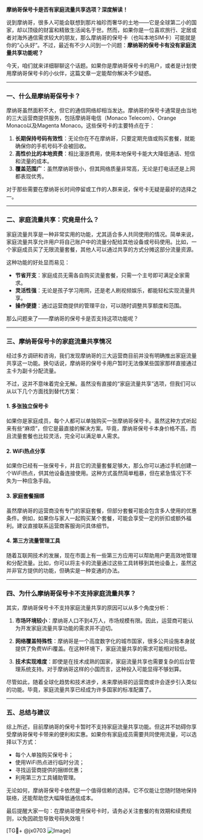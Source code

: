 **摩纳哥保号卡是否有家庭流量共享选项？深度解读！**

说到摩纳哥，很多人可能会联想到那片袖珍而奢华的土地——它是全球第二小的国家，却以顶级的财富和精致生活闻名于世。然而，如果你是一位喜欢旅行、定居或者对海外通信需求较大的朋友，那么摩纳哥的保号卡（也叫本地SIM卡）可能就是你的“心头好”。不过，最近有不少人问到一个问题：**摩纳哥的保号卡有没有家庭流量共享功能呢？**

今天，咱们就来详细聊聊这个话题。如果你是摩纳哥保号卡的用户，或者是计划使用摩纳哥保号卡的小伙伴，这篇文章一定能帮你解决不少疑惑。

---

### 一、什么是摩纳哥保号卡？

摩纳哥虽然面积不大，但它的通信网络却相当发达。摩纳哥的保号卡通常是由当地的三大运营商提供服务，包括摩纳哥电信（Monaco Telecom）、Orange Monaco以及Magenta Monaco。这些保号卡的主要特点在于：

1. **长期保持号码有效性**：无论你在不在摩纳哥，只要定期充值或购买套餐，就能确保你的手机号码不会被回收。
2. **高性价比的本地资费**：相比漫游费用，使用本地保号卡能大大降低通话、短信和流量的成本。
3. **覆盖范围广**：虽然摩纳哥很小，但其网络质量非常高，无论是打电话还是上网都表现优秀。

对于那些需要在摩纳哥长时间停留或工作的人群来说，保号卡无疑是最好的选择之一。

---

### 二、家庭流量共享：究竟是什么？

家庭流量共享是一种非常实用的功能，尤其适合多人共同使用的情况。简单来说，家庭流量共享允许用户将自己账户中的流量分配给其他设备或号码使用。比如，一个家庭成员买了无限流量套餐，其他人可以通过共享的方式分摊这部分流量资源。

这种功能的好处显而易见：
- **节省开支**：家庭成员无需各自购买流量套餐，只需一个主号即可满足全家需求。
- **灵活性强**：无论是孩子学习用网，还是老人刷视频娱乐，都能轻松实现流量共享。
- **操作便捷**：通过运营商提供的管理平台，可以随时调整共享额度和范围。

那么问题来了——摩纳哥的保号卡是否支持这项功能呢？

---

### 三、摩纳哥保号卡的家庭流量共享情况

经过多方调研和咨询，我们发现摩纳哥的三大运营商目前并没有明确推出家庭流量共享这一功能。换句话说，摩纳哥的保号卡用户暂时无法像某些国家那样直接通过主卡为副卡分配流量。

不过，这并不意味着完全无解。虽然没有直接的“家庭流量共享”选项，但我们可以从以下几个方面找到替代方案：

#### 1. **多张独立保号卡**
   如果你是家庭成员，每个人都可以单独购买一张摩纳哥保号卡。虽然这种方式听起来有些“麻烦”，但它是最直接的解决方案。毕竟，摩纳哥保号卡本身价格不高，而且流量套餐也比较灵活，完全可以满足单人需求。

#### 2. **WiFi热点分享**
   如果你已经有一张保号卡，并且它的流量套餐足够大，那么你可以通过手机创建一个WiFi热点，供其他设备连接使用。这种方式虽然简单粗暴，但在紧急情况下不失为一种应急手段。

#### 3. **家庭套餐捆绑**
   虽然摩纳哥的运营商没有专门的家庭套餐，但部分套餐可能会包含多人使用的优惠条件。例如，如果你与家人一起购买某个套餐，可能会享受一定的折扣或额外福利。建议直接联系运营商客服询问具体细节。

#### 4. **第三方流量管理工具**
   随着互联网技术的发展，现在市面上有一些第三方应用可以帮助用户更高效地管理和分配流量。比如，你可以将主卡的流量通过这些工具转移到其他设备上，虽然这并非官方提供的功能，但确实是一种变通的办法。

---

### 四、为什么摩纳哥保号卡不支持家庭流量共享？

其实，摩纳哥保号卡不支持家庭流量共享的原因可以从多个角度分析：

1. **市场环境较小**：摩纳哥人口不到4万人，市场规模有限。因此，运营商可能认为开发家庭流量共享功能的需求并不迫切。
   
2. **网络覆盖特殊性**：摩纳哥是一个高度数字化的城市国家，很多公共设施本身就提供了免费WiFi覆盖。在这种环境下，家庭流量共享的需求可能相对较低。

3. **技术实现难度**：即使是在技术成熟的国家，家庭流量共享也需要复杂的后台管理系统支持。对于摩纳哥这样的小国而言，这种投入可能显得不够划算。

尽管如此，随着全球化趋势和技术进步，未来摩纳哥的运营商或许会逐步引入类似的功能。毕竟，家庭流量共享已经成为许多国家的标准配置了。

---

### 五、总结与建议

综上所述，目前摩纳哥的保号卡暂时不支持家庭流量共享功能。但这并不妨碍你享受摩纳哥保号卡带来的便利和实惠。如果你有家庭成员需要共同使用流量，可以选择以下方式：
- 每个人单独购买保号卡；
- 使用WiFi热点进行临时分流；
- 寻找运营商提供的捆绑优惠；
- 利用第三方工具辅助管理。

无论如何，摩纳哥保号卡依然是一个值得信赖的选择。它不仅能让您随时随地保持联络，还能帮助您大幅降低通信成本。

最后提醒大家一句：在摩纳哥使用保号卡时，请务必关注套餐的有效期和续费规则，以免因疏忽导致号码失效哦！

[TG💪+ @jx0703 ![Image](https://github.com/user-attachments/assets/dbca1d08-cadb-493c-b0ec-ad6f7a83f270)]